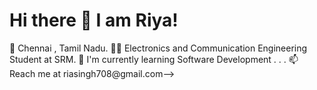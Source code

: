 # Hi there 👋 I am Riya! 
📍  Chennai , Tamil Nadu.
👨‍🎓 Electronics and Communication Engineering Student at SRM.
🌱 I'm currently learning Software  Development . . .
📫 Reach me at riasingh708@gmail.com-->
